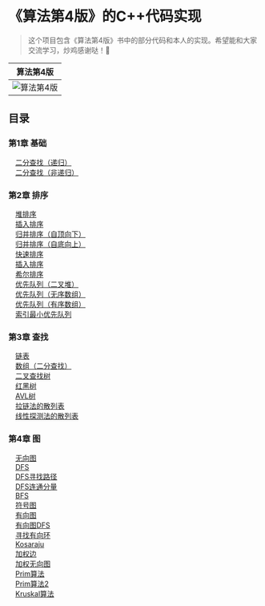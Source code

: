 《算法第4版》的C++代码实现
==========

>这个项目包含《算法第4版》书中的部分代码和本人的实现。希望能和大家交流学习，炒鸡感谢哒！🐶


|           算法第4版           |  
| :----------------------------: | 
| ![算法第4版](https://bkimg.cdn.bcebos.com/pic/3b292df5e0fe9925679fe8a53ea85edf8cb171b0?x-bce-process=image/resize,m_lfit,w_268,limit_1/format,f_jpg) | 

目录
----

### 第1章 基础
&emsp;[二分查找（递归）](https://github.com/LurenAA/Algorithms/blob/master/chapter1/BinarySearch.cpp)<br />
&emsp;[二分查找（非递归）](https://github.com/LurenAA/Algorithms/blob/master/chapter1/BinarySearch2.cpp)<br />

### 第2章 排序
&emsp;[堆排序](https://github.com/LurenAA/Algorithms/blob/master/chapter2/HeapSort.hpp)<br />
&emsp;[插入排序](https://github.com/LurenAA/Algorithms/blob/master/chapter2/Insertion.hpp)<br />
&emsp;[归并排序（自顶向下）](https://github.com/LurenAA/Algorithms/blob/master/chapter2/Merge.hpp)<br />
&emsp;[归并排序（自底向上）](https://github.com/LurenAA/Algorithms/blob/master/chapter2/Merge2.hpp)<br />
&emsp;[快速排序](https://github.com/LurenAA/Algorithms/blob/master/chapter2/Quick.hpp)<br />
&emsp;[插入排序](https://github.com/LurenAA/Algorithms/blob/master/chapter2/Selection.hpp)<br />
&emsp;[希尔排序](https://github.com/LurenAA/Algorithms/blob/master/chapter2/Shell.hpp)<br />
&emsp;[优先队列（二叉堆）](https://github.com/LurenAA/Algorithms/blob/master/chapter2/MaxPQ.cpp)<br />
&emsp;[优先队列（无序数组）](https://github.com/LurenAA/Algorithms/blob/master/chapter2/UnOrderArrayMaxPQ.cpp)<br />
&emsp;[优先队列（有序数组）](https://github.com/LurenAA/Algorithms/blob/master/chapter2/OrderArrayMaxPQ.cpp)<br />
&emsp;[索引最小优先队列](https://github.com/LurenAA/Algorithms/blob/master/chapter2/IndexMinPQ.hpp)<br />

### 第3章 查找
&emsp;[链表](https://github.com/LurenAA/Algorithms/blob/master/chapter3/SequentialSearchST.hpp)<br />
&emsp;[数组（二分查找）](https://github.com/LurenAA/Algorithms/blob/master/chapter3/BinarySearchST.hpp)<br />
&emsp;[二叉查找树](https://github.com/LurenAA/Algorithms/blob/master/chapter3/BST.hpp)<br />
&emsp;[红黑树](https://github.com/LurenAA/Algorithms/blob/master/chapter3/RedBlackBST.hpp)<br />
&emsp;[AVL树](https://github.com/LurenAA/Algorithms/blob/master/chapter3/AvlTree.hpp)<br />
&emsp;[拉链法的散列表](https://github.com/LurenAA/Algorithms/blob/master/chapter3/SeparateChainingHashST.hpp)<br />
&emsp;[线性探测法的散列表](https://github.com/LurenAA/Algorithms/blob/master/chapter3/LinearProbingHashST.hpp)<br />

### 第4章 图
&emsp;[无向图](https://github.com/LurenAA/Algorithms/blob/master/chapter4/Graph.hpp)<br />
&emsp;[DFS](https://github.com/LurenAA/Algorithms/blob/master/chapter4/DepthFirstSearch.hpp)<br />
&emsp;[DFS寻找路径](https://github.com/LurenAA/Algorithms/blob/master/chapter4/DepthFirstPaths.hpp)<br />
&emsp;[DFS连通分量](https://github.com/LurenAA/Algorithms/blob/master/chapter4/CC.hpp)<br />
&emsp;[BFS](https://github.com/LurenAA/Algorithms/blob/master/chapter4/BreadthFirstPaths.hpp)<br />
&emsp;[符号图](https://github.com/LurenAA/Algorithms/blob/master/chapter4/SymbolGraph.hpp)<br />
&emsp;[有向图](https://github.com/LurenAA/Algorithms/blob/master/chapter4/Digraph.hpp)<br />
&emsp;[有向图DFS](https://github.com/LurenAA/Algorithms/blob/master/chapter4/DirectedDFS.hpp)<br />
&emsp;[寻找有向环](https://github.com/LurenAA/Algorithms/blob/master/chapter4/DirectedCycle.hpp)<br />
&emsp;[Kosaraju](https://github.com/LurenAA/Algorithms/blob/master/chapter4/Kosaraju.hpp)<br />
&emsp;[加权边](https://github.com/LurenAA/Algorithms/blob/master/chapter4/Edge.hpp)<br />
&emsp;[加权无向图](https://github.com/LurenAA/Algorithms/blob/master/chapter4/EdgeWeightedGraph.hpp)<br />
&emsp;[Prim算法](https://github.com/LurenAA/Algorithms/blob/master/chapter4/PrimMST.hpp)<br />
&emsp;[Prim算法2](https://github.com/LurenAA/Algorithms/blob/master/chapter4/LazyPrimMST.hpp)<br />
&emsp;[Kruskal算法](https://github.com/LurenAA/Algorithms/blob/master/chapter4/Kruskal.hpp)<br />
